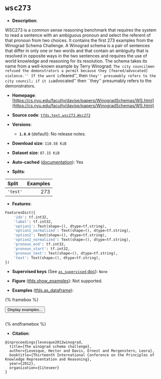 <div itemscope itemtype="http://schema.org/Dataset">
  <div itemscope itemprop="includedInDataCatalog" itemtype="http://schema.org/DataCatalog">
    <meta itemprop="name" content="TensorFlow Datasets" />
  </div>
  <meta itemprop="name" content="wsc273" />
  <meta itemprop="description" content="WSC273 is a common sense reasoning benchmark that requires the system to read a sentence with an ambiguous pronoun and select the referent of that pronoun from two choices.&#10;It contains the first 273 examples from the Winograd Schema Challenge.&#10;A Winograd schema is a pair of sentences that differ in only one or two words and that contain an ambiguity that is resolved in opposite ways in the two sentences and requires the use of world knowledge and reasoning for its resolution.&#10;The schema takes its name from a well-known example by Terry Winograd: ``The city councilmen refused the demonstrators a permit because they [feared/advocated] violence.&#x27;&#x27;&#10;If the word is ``feared&#x27;&#x27;, then ``they&#x27;&#x27; presumably refers to the city council; if it is ``advocated&#x27;&#x27; then ``they&#x27;&#x27; presumably refers to the demonstrators.&#10;&#10;To use this dataset:&#10;&#10;```python&#10;import tensorflow_datasets as tfds&#10;&#10;ds = tfds.load(&#x27;wsc273&#x27;, split=&#x27;train&#x27;)&#10;for ex in ds.take(4):&#10;  print(ex)&#10;```&#10;&#10;See [the guide](https://www.tensorflow.org/datasets/overview) for more&#10;informations on [tensorflow_datasets](https://www.tensorflow.org/datasets).&#10;&#10;" />
  <meta itemprop="url" content="https://www.tensorflow.org/datasets/catalog/wsc273" />
  <meta itemprop="sameAs" content="https://cs.nyu.edu/faculty/davise/papers/WinogradSchemas/WS.html" />
  <meta itemprop="citation" content="@inproceedings{levesque2012winograd,&#10;  title={The winograd schema challenge},&#10;  author={Levesque, Hector and Davis, Ernest and Morgenstern, Leora},&#10;  booktitle={Thirteenth International Conference on the Principles of Knowledge Representation and Reasoning},&#10;  year={2012},&#10;  organization={Citeseer}&#10;}" />
</div>

# `wsc273`


*   **Description**:

WSC273 is a common sense reasoning benchmark that requires the system to read a
sentence with an ambiguous pronoun and select the referent of that pronoun from
two choices. It contains the first 273 examples from the Winograd Schema
Challenge. A Winograd schema is a pair of sentences that differ in only one or
two words and that contain an ambiguity that is resolved in opposite ways in the
two sentences and requires the use of world knowledge and reasoning for its
resolution. The schema takes its name from a well-known example by Terry
Winograd: `The city councilmen refused the demonstrators a permit because they
[feared/advocated] violence.'' If the word is`feared'', then `they'' presumably
refers to the city council; if it is`advocated'' then ``they'' presumably refers
to the demonstrators.

*   **Homepage**:
    [https://cs.nyu.edu/faculty/davise/papers/WinogradSchemas/WS.html](https://cs.nyu.edu/faculty/davise/papers/WinogradSchemas/WS.html)

*   **Source code**:
    [`tfds.text.wsc273.Wsc273`](https://github.com/tensorflow/datasets/tree/master/tensorflow_datasets/text/wsc273/wsc273.py)

*   **Versions**:

    *   **`1.0.0`** (default): No release notes.

*   **Download size**: `110.58 KiB`

*   **Dataset size**: `87.15 KiB`

*   **Auto-cached**
    ([documentation](https://www.tensorflow.org/datasets/performances#auto-caching)):
    Yes

*   **Splits**:

Split    | Examples
:------- | -------:
`'test'` | 273

*   **Features**:

```python
FeaturesDict({
    'idx': tf.int32,
    'label': tf.int32,
    'option1': Text(shape=(), dtype=tf.string),
    'option1_normalized': Text(shape=(), dtype=tf.string),
    'option2': Text(shape=(), dtype=tf.string),
    'option2_normalized': Text(shape=(), dtype=tf.string),
    'pronoun_end': tf.int32,
    'pronoun_start': tf.int32,
    'pronoun_text': Text(shape=(), dtype=tf.string),
    'text': Text(shape=(), dtype=tf.string),
})
```

*   **Supervised keys** (See
    [`as_supervised` doc](https://www.tensorflow.org/datasets/api_docs/python/tfds/load#args)):
    `None`

*   **Figure**
    ([tfds.show_examples](https://www.tensorflow.org/datasets/api_docs/python/tfds/visualization/show_examples)):
    Not supported.

*   **Examples**
    ([tfds.as_dataframe](https://www.tensorflow.org/datasets/api_docs/python/tfds/as_dataframe)):

<!-- mdformat off(HTML should not be auto-formatted) -->

{% framebox %}

<button id="displaydataframe">Display examples...</button>
<div id="dataframecontent" style="overflow-x:scroll"></div>
<script src="https://www.gstatic.com/external_hosted/jquery2.min.js"></script>
<script>
var url = "https://storage.googleapis.com/tfds-data/visualization/dataframe/wsc273-1.0.0.html";
$(document).ready(() => {
  $("#displaydataframe").click((event) => {
    // Disable the button after clicking (dataframe loaded only once).
    $("#displaydataframe").prop("disabled", true);

    // Pre-fetch and display the content
    $.get(url, (data) => {
      $("#dataframecontent").html(data);
    }).fail(() => {
      $("#dataframecontent").html(
        'Error loading examples. If the error persist, please open '
        + 'a new issue.'
      );
    });
  });
});
</script>

{% endframebox %}

<!-- mdformat on -->

*   **Citation**:

```
@inproceedings{levesque2012winograd,
  title={The winograd schema challenge},
  author={Levesque, Hector and Davis, Ernest and Morgenstern, Leora},
  booktitle={Thirteenth International Conference on the Principles of Knowledge Representation and Reasoning},
  year={2012},
  organization={Citeseer}
}
```
